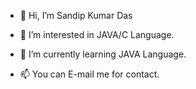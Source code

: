 - 👋 Hi, I’m Sandip Kumar Das
- 👀 I’m interested in JAVA/C Language.
- 🌱 I’m currently learning JAVA Language.

- 📫 You can E-mail me for contact.

<!---
Sandip Kumar Das is a ✨ special ✨ repository because its `README.md` (this file) appears on your GitHub profile.
You can click the Preview link to take a look at your changes.
--->
